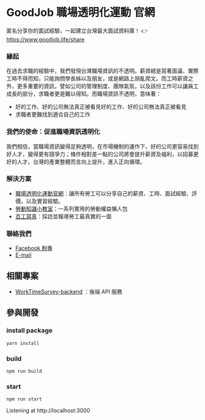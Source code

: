 GoodJob 職場透明化運動 官網
======================

匿名分享你的面試經驗，一起建立台灣最大面試資料庫！ 👉 https://www.goodjob.life/share

### 緣起
在過去求職的經驗中，我們發現台灣職場資訊的不透明。薪資總是寫著面議、實際工時不得而知，只能詢問學長姊以及朋友，或是網路上胡亂爬文。而工時薪資之外，更多重要的資訊，譬如公司的管理制度、團隊氣氛，以及該份工作可以讓員工成長的部分，求職者更是難以得知。而職場資訊不透明，意味著：
* 好的工作、好的公司無法真正被看見好的工作、好的公司無法真正被看見
* 求職者更難找到適合自己的工作

### 我們的使命：促進職場資訊透明化
我們相信，當職場資訊變得足夠透明，在市場機制的運作下，好的公司更容易找到好人才，變得更有競爭力；條件相對差一點的公司將會提升薪資及福利，以招募更好的人才。台灣的產業整體而言向上提升，進入正向循環。

### 解決方案
* [職場透明化運動官網](https://www.goodjob.life)：讓所有勞工可以分享自己的薪資、工時、面試經驗、評價，以及實習經驗。
* [勞動知識小教室](https://www.goodjob.life/labor-rights)：一系列實用的勞動權益懶人包
* [百工寫真](https://media.goodjob.life)：採訪並報導勞工最真實的一面

### 聯絡我們
* [Facebook 粉專](https://www.facebook.com/goodjob.life)
* [E-mail](findyourgoodjob@gmail.com)

## 相關專案

* [WorkTimeSurvey-backend](https://github.com/goodjoblife/WorkTimeSurvey-backend)
：後端 API 服務

## 參與開發

### install package
```
yarn install
```

### build
```
npm run build
```

### start
```
npm run start
```
Listening at http://localhost:3000
